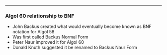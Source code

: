 
---

### Algol 60 relationship to BNF

- John Backus created what would eventually become known as BNF notation for Algol 58
- Was first called Backus Normal Form 
- Peter Naur  improved it for Algol 60
- Donald Knuth suggested it be renamed to Backus Naur Form

